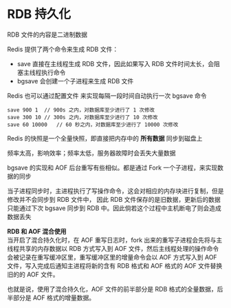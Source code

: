 # RDB 持久化

RDB 文件的内容是二进制数据

Redis 提供了两个命令来生成 RDB 文件：
- save 直接在主线程生成 RDB 文件，因此如果写入 RDB 文件时间太长，会阻塞主线程执行命令
- bgsave 会创建一个子进程来生成 RDB 文件  

Redis 也可以通过配置文件 来实现每隔一段时间自动执行一次 bgsave 命令
```rdb
save 900 1  // 900s 之内，对数据库至少进行了 1 次修改
save 300 10 // 300s 之内，对数据库至少进行了 10 次修改
save 60 10000   // 60 秒之内，对数据库至少进行了 10000 次修改
```
Redis 的快照是一个全量快照，即直接把内存中的 **所有数据** 同步到磁盘上

频率太高，影响效率；频率太低，服务器故障时会丢失大量数据

bgsave 的实现和 AOF 后台重写有些相似。都是通过 Fork 一个子进程，来实现数据的同步  

当子进程同步时，主进程执行了写操作命令，这会对相应的内存块进行复制，但是修改并不会同步到 RDB 文件中，
因此 RDB 文件保存的是旧数据，更新后的数据只能通过下次 bgsave 同步到 RDB 中。因此倘若这个过程中主机断电了则会造成数据丢失

**RDB 和 AOF 混合使用**  
当开启了混合持久化时，在 AOF 重写日志时，fork 出来的重写子进程会先将与主线程共享的内存数据以 RDB 方式写入到 AOF 文件，然后主线程处理的操作命令会被记录在重写缓冲区里，重写缓冲区里的增量命令会以 AOF 方式写入到 AOF 文件，写入完成后通知主进程将新的含有 RDB 格式和 AOF 格式的 AOF 文件替换旧的的 AOF 文件。

也就是说，使用了混合持久化，AOF 文件的前半部分是 RDB 格式的全量数据，后半部分是 AOF 格式的增量数据。